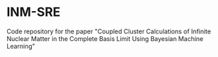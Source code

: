# INM-SRE
Code repository for the paper "Coupled Cluster Calculations of Infinite Nuclear Matter in the Complete Basis Limit Using Bayesian Machine Learning"
